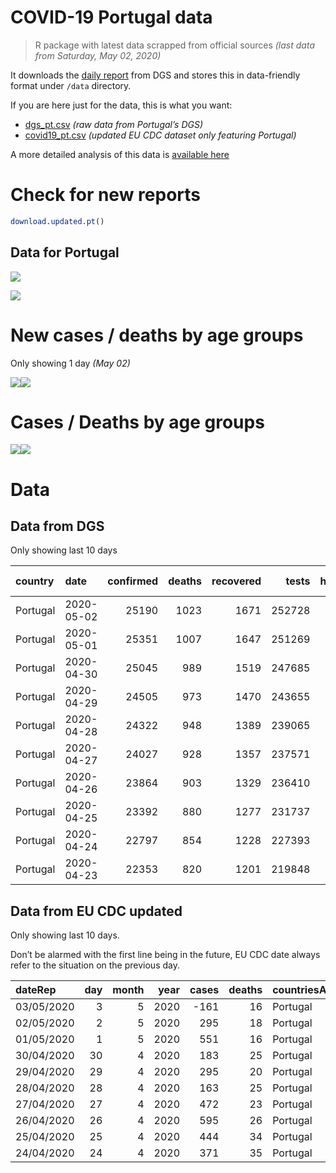 COVID-19 Portugal data
================

> R package with latest data scrapped from official sources *(last data
> from Saturday, May 02, 2020)*

It downloads the [daily
report](https://covid19.min-saude.pt/relatorio-de-situacao/) from DGS
and stores this in data-friendly format under `/data` directory.

If you are here just for the data, this is what you want:

  - [dgs\_pt.csv](raw/master/data/dgs_pt.csv) *(raw data from Portugal’s
    DGS)*
  - [covid19\_pt.csv](raw/master/data/covid19_pt.csv) *(updated EU CDC
    dataset only featuring Portugal)*

A more detailed analysis of this data is [available
here](https://averissimo.github.io/covid19-analysis/portugal.html)

# Check for new reports

``` r
download.updated.pt()
```

## Data for Portugal

![](README_files/figure-gfm/unnamed-chunk-7-1.svg)<!-- -->

![](README_files/figure-gfm/unnamed-chunk-8-1.svg)<!-- -->

# New cases / deaths by age groups

Only showing 1 day *(May
02)*

![](README_files/figure-gfm/unnamed-chunk-10-1.svg)<!-- -->![](README_files/figure-gfm/unnamed-chunk-10-2.svg)<!-- -->

# Cases / Deaths by age groups

![](README_files/figure-gfm/unnamed-chunk-11-1.svg)<!-- -->![](README_files/figure-gfm/unnamed-chunk-11-2.svg)<!-- -->

# Data

## Data from DGS

Only showing last 10
days

| country  | date       | confirmed | deaths | recovered |  tests | hospitalized | in.icu | confirmed\_m\_00-09 | confirmed\_w\_00-09 | confirmed\_m\_10-19 | confirmed\_w\_10-19 | confirmed\_m\_20-29 | confirmed\_w\_20-29 | confirmed\_m\_30-39 | confirmed\_w\_30-39 | confirmed\_m\_40-49 | confirmed\_w\_40-49 | confirmed\_m\_50-59 | confirmed\_w\_50-59 | confirmed\_m\_60-69 | confirmed\_w\_60-69 | confirmed\_m\_70-79 | confirmed\_w\_70-79 | confirmed\_m\_80+ | confirmed\_w\_80+ | death\_m\_00-09 | death\_w\_00-09 | death\_m\_10-19 | death\_w\_10-19 | death\_m\_20-29 | death\_w\_20-29 | death\_m\_30-39 | death\_w\_30-39 | death\_m\_40-49 | death\_w\_40-49 | death\_m\_50-59 | death\_w\_50-59 | death\_m\_60-69 | death\_w\_60-69 | death\_m\_70-79 | death\_w\_70-79 | death\_m\_80+ | death\_w\_80+ |
| :------- | :--------- | --------: | -----: | --------: | -----: | -----------: | -----: | ------------------: | ------------------: | ------------------: | ------------------: | ------------------: | ------------------: | ------------------: | ------------------: | ------------------: | ------------------: | ------------------: | ------------------: | ------------------: | ------------------: | ------------------: | ------------------: | ----------------: | ----------------: | --------------: | --------------: | --------------: | --------------: | --------------: | --------------: | --------------: | --------------: | --------------: | --------------: | --------------: | --------------: | --------------: | --------------: | --------------: | --------------: | ------------: | ------------: |
| Portugal | 2020-05-02 |     25190 |   1023 |      1671 | 252728 |          855 |    150 |                 199 |                 212 |                 337 |                 418 |                1245 |                1675 |                1497 |                2040 |                1654 |                2568 |                1670 |                2599 |                1342 |                1567 |                1052 |                1155 |              1283 |              2677 |               0 |               0 |               0 |               0 |               0 |               0 |               0 |               0 |               5 |               5 |              23 |               9 |              57 |              32 |             119 |              82 |           299 |           392 |
| Portugal | 2020-05-01 |     25351 |   1007 |      1647 | 251269 |          892 |    154 |                 196 |                 210 |                 340 |                 421 |                1250 |                1687 |                1504 |                2040 |                1681 |                2581 |                1673 |                2634 |                1360 |                1580 |                1068 |                1159 |              1296 |              2671 |               0 |               0 |               0 |               0 |               0 |               0 |               0 |               0 |               5 |               5 |              22 |               9 |              56 |              32 |             116 |              81 |           294 |           387 |
| Portugal | 2020-04-30 |     25045 |    989 |      1519 | 247685 |          968 |    172 |                 192 |                 210 |                 334 |                 414 |                1223 |                1669 |                1482 |                2006 |                1649 |                2559 |                1655 |                2598 |                1346 |                1573 |                1064 |                1153 |              1285 |              2633 |               0 |               0 |               0 |               0 |               0 |               0 |               0 |               0 |               5 |               5 |              21 |               8 |              56 |              31 |             114 |              81 |           288 |           380 |
| Portugal | 2020-04-29 |     24505 |    973 |      1470 | 243655 |          980 |    169 |                 192 |                 209 |                 322 |                 407 |                1168 |                1620 |                1445 |                1965 |                1608 |                2511 |                1612 |                2524 |                1335 |                1562 |                1045 |                1144 |              1275 |              2561 |               0 |               0 |               0 |               0 |               0 |               0 |               0 |               0 |               5 |               5 |              21 |               7 |              55 |              31 |             113 |              78 |           283 |           375 |
| Portugal | 2020-04-28 |     24322 |    948 |      1389 | 239065 |          936 |    172 |                 192 |                 207 |                 320 |                 403 |                1164 |                1610 |                1427 |                1953 |                1598 |                2493 |                1594 |                2506 |                1329 |                1550 |                1040 |                1134 |              1265 |              2537 |               0 |               0 |               0 |               0 |               0 |               0 |               0 |               0 |               5 |               5 |              20 |               7 |              53 |              30 |             112 |              75 |           279 |           362 |
| Portugal | 2020-04-27 |     24027 |    928 |      1357 | 237571 |          995 |    176 |                 187 |                 198 |                 319 |                 399 |                1147 |                1590 |                1413 |                1939 |                1573 |                2463 |                1584 |                2485 |                1318 |                1524 |                1026 |                1114 |              1238 |              2510 |               0 |               0 |               0 |               0 |               0 |               0 |               0 |               0 |               5 |               5 |              20 |               6 |              52 |              28 |             111 |              73 |           272 |           356 |
| Portugal | 2020-04-26 |     23864 |    903 |      1329 | 236410 |         1005 |    182 |                 186 |                 197 |                 315 |                 395 |                1141 |                1583 |                1407 |                1930 |                1563 |                2448 |                1568 |                2475 |                1313 |                1508 |                1022 |                1105 |              1227 |              2481 |               0 |               0 |               0 |               0 |               0 |               0 |               0 |               0 |               5 |               5 |              18 |               6 |              52 |              26 |             109 |              73 |           264 |           345 |
| Portugal | 2020-04-25 |     23392 |    880 |      1277 | 231737 |         1040 |    186 |                 180 |                 193 |                 306 |                 385 |                1121 |                1551 |                1390 |                1885 |                1545 |                2400 |                1547 |                2432 |                1295 |                1487 |                1008 |                1078 |              1197 |              2392 |               0 |               0 |               0 |               0 |               0 |               0 |               0 |               0 |               5 |               5 |              18 |               6 |              52 |              25 |             107 |              71 |           259 |           332 |
| Portugal | 2020-04-24 |     22797 |    854 |      1228 | 227393 |         1068 |    188 |                 171 |                 189 |                 299 |                 372 |                1097 |                1511 |                1347 |                1842 |                1498 |                2332 |                1517 |                2363 |                1273 |                1450 |                 990 |                1057 |              1167 |              2322 |               0 |               0 |               0 |               0 |               0 |               0 |               0 |               0 |               4 |               5 |              17 |               5 |              51 |              24 |             103 |              71 |           251 |           323 |
| Portugal | 2020-04-23 |     22353 |    820 |      1201 | 219848 |         1095 |    204 |                 171 |                 189 |                 297 |                 362 |                1058 |                1473 |                1321 |                1809 |                1468 |                2317 |                1490 |                2328 |                1236 |                1421 |                 963 |                1036 |              1135 |              2279 |               0 |               0 |               0 |               0 |               0 |               0 |               0 |               0 |               4 |               5 |              16 |               5 |              48 |              23 |              98 |              70 |           240 |           311 |

## Data from EU CDC updated

Only showing last 10 days.

Don’t be alarmed with the first line being in the future, EU CDC date
always refer to the situation on the previous
day.

| dateRep    | day | month | year | cases | deaths | countriesAndTerritories | geoId | countryterritoryCode | popData2018 | continentExp |
| :--------- | --: | ----: | ---: | ----: | -----: | :---------------------- | :---- | :------------------- | ----------: | :----------- |
| 03/05/2020 |   3 |     5 | 2020 | \-161 |     16 | Portugal                | PT    | PRT                  |    10281762 | NA           |
| 02/05/2020 |   2 |     5 | 2020 |   295 |     18 | Portugal                | PT    | PRT                  |    10281762 | Europe       |
| 01/05/2020 |   1 |     5 | 2020 |   551 |     16 | Portugal                | PT    | PRT                  |    10281762 | Europe       |
| 30/04/2020 |  30 |     4 | 2020 |   183 |     25 | Portugal                | PT    | PRT                  |    10281762 | Europe       |
| 29/04/2020 |  29 |     4 | 2020 |   295 |     20 | Portugal                | PT    | PRT                  |    10281762 | Europe       |
| 28/04/2020 |  28 |     4 | 2020 |   163 |     25 | Portugal                | PT    | PRT                  |    10281762 | Europe       |
| 27/04/2020 |  27 |     4 | 2020 |   472 |     23 | Portugal                | PT    | PRT                  |    10281762 | Europe       |
| 26/04/2020 |  26 |     4 | 2020 |   595 |     26 | Portugal                | PT    | PRT                  |    10281762 | Europe       |
| 25/04/2020 |  25 |     4 | 2020 |   444 |     34 | Portugal                | PT    | PRT                  |    10281762 | Europe       |
| 24/04/2020 |  24 |     4 | 2020 |   371 |     35 | Portugal                | PT    | PRT                  |    10281762 | Europe       |
